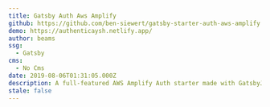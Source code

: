 ```yaml
---
title: Gatsby Auth Aws Amplify
github: https://github.com/ben-siewert/gatsby-starter-auth-aws-amplify
demo: https://authenticaysh.netlify.app/
author: beams
ssg:
  - Gatsby
cms:
  - No Cms
date: 2019-08-06T01:31:05.000Z
description: A full-featured AWS Amplify Auth starter made with GatsbyJS
stale: false
---
```

